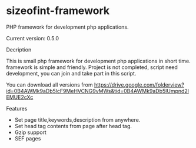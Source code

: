 sizeofint-framework
===================

PHP framework for development php applications.

Current version: 0.5.0


Decription

This is small php framework for development php applications in short time. framework is simple and friendly. Project is not completed, script need development, you can join and take part in this script.


You can download all versions from https://drive.google.com/folderview?id=0B4AWMk9aDb5lcF9MeHVCNG9vMWs&tid=0B4AWMk9aDb5lUmpnd2lEMUE2cXc



Features
* Set page title,keywords,description from anywhere.
* Set head tag contents from page after head tag.
* Gzip support
* SEF pages
